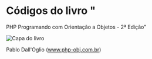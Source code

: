 # Códigos do livro "    
PHP Programando com Orientação a Objetos - 2ª Edição"

![Capa do livro](https://raw.githubusercontent.com/flaviomicheletti/)

Pablo Dall'Oglio (www.php-obj.com.br)
